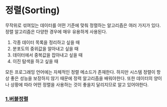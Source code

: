 # 정렬(Sorting)

무작위로 섞여있는 데이터를 어떤 기준에 맞춰 정렬하는 알고리즘은 여러 가지가 있다. 정렬 알고리즘은 다양한 경우에 매우 유용하게 사용된다.

1. 각종 데이터 목록을 정리하고 싶을 때
2. 분포도의 중위값을 알아내고 싶을 때
3. 데이터에서 중복값을 잡아내고 싶을 때
4. 이진 탐색을 하고 싶을 때

모든 프로그래밍 언어에는 자체적인 정렬 메소드가 존재한다. 하지만 시스템 정렬이 항상 좋은 성능을 보장하지 않기 때문에 정력 알고리즘을 배워야한다. 또한 데이터의 양이나 상황에 따라 어떤 정렬을 사용하는 것이 좋을지 달리지므로 알고 있어야한다.

### [1.버블정렬](https://github.com/bm4656/Algorithm/blob/main/algorithm/Sorting/bubble_sort.md)
